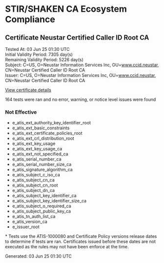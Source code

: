 # STIR/SHAKEN CA Ecosystem Compliance

## Certificate Neustar Certified Caller ID Root CA

Tested At: 03 Jun 25 01:30 UTC\
Initial Validity Period: 7305 day(s)\
Remaining Validity Period: 5226 day(s)\
Subject: C=US, O=Neustar Information Services Inc, OU=www.ccid.neustar, CN=Neustar Certified Caller ID Root CA\
Issuer: C=US, O=Neustar Information Services Inc, OU=www.ccid.neustar, CN=Neustar Certified Caller ID Root CA

[View certificate details](https://x509.io/?cert=MIIEBjCCAu6gAwIBAgIUfzd00EOROqoBaE%2FZjx%2BKO8oDcZgwDQYJKoZIhvcNAQELBQAwgYExLDAqBgNVBAMMI05ldXN0YXIgQ2VydGlmaWVkIENhbGxlciBJRCBSb290IENBMRkwFwYDVQQLDBB3d3cuY2NpZC5uZXVzdGFyMSkwJwYDVQQKDCBOZXVzdGFyIEluZm9ybWF0aW9uIFNlcnZpY2VzIEluYzELMAkGA1UEBhMCVVMwHhcNMTkwOTIzMTMyNjAzWhcNMzkwOTIzMTMyNjAzWjCBgTEsMCoGA1UEAwwjTmV1c3RhciBDZXJ0aWZpZWQgQ2FsbGVyIElEIFJvb3QgQ0ExGTAXBgNVBAsMEHd3dy5jY2lkLm5ldXN0YXIxKTAnBgNVBAoMIE5ldXN0YXIgSW5mb3JtYXRpb24gU2VydmljZXMgSW5jMQswCQYDVQQGEwJVUzCCASIwDQYJKoZIhvcNAQEBBQADggEPADCCAQoCggEBAJJ21OlKIeUlZhhiKKHDyM4ExD88e%2Bogs2dysFNV0xnyQdVLC4%2BrrjJgLKFMbyMR%2FK6IFhYorEjAU2YCJGeOtFK6iYovJMqfJzfZ9qFrHn61KTg7N1yCmFcIdddr6GJiclPwwQAIGoMG4N%2F3oSFGTihfek%2FmrUoHsTNp8%2BQ2%2Fv97mSTVHvw%2FWWXjXvUkY4epWxSYebEwmJrmEBmCT%2FK2ZJn6rhzZD5cgQJiq4G6tfWx6qoXCiaSuGgSKxdhCBFFQd3dKWVgD%2FT6DqOq1keUwfLVAZzJeDRLXXq09YPbHKaRrBN2yOp8fZUNUonK7yUViSA8m%2B7v3T5PUPcDH%2BL%2BnA6sCAwEAAaN0MHIwDwYDVR0TAQH%2FBAUwAwEB%2FzAfBgNVHSMEGDAWgBQDxFFTZk7gLnzaaVrRHhiUhp4JGzAPBgNVHSUECDAGBgRVHSUAMB0GA1UdDgQWBBQDxFFTZk7gLnzaaVrRHhiUhp4JGzAOBgNVHQ8BAf8EBAMCAYYwDQYJKoZIhvcNAQELBQADggEBAEIHuI04hnW1Eur3sqc2FRbYcCZC4uhcGEGD0tnUyiy7IksPPumEfuwfwUJGV5g73SIWBTFjkzaE3UQzfoIBVrtcG0oWCVSpPnvrEyiDkVAMbQ31lsjQ3Pi7pXse6jOCDJ91NY1rcJhJ0lNfHR2vzHAPw7J8opa05t6B%2FcKTWMVBr6M0xOmdkKtpPNsLnkQc7Q36HrsU2o7q6crRJg8LgUyi7vB16KDTAjlISRcoJDFAAqZ6%2FPXeXDOwzinmOPQn8iCS9JUPWdd1%2F%2BZAfz%2B7clFz%2Bhje90PXj66Zg520KyTdqchC09SnJCwvB0YGsUz4yOdbn86pC1BRVJZSLGHgjAQ%3D)

164 tests were ran and no error, warning, or notice level issues were found

### Not Effective

- e_atis_ext_authority_key_identifier_root
- e_atis_ext_basic_constraints
- e_atis_ext_certificate_policies_root
- e_atis_ext_crl_distribution_root
- e_atis_ext_key_usage
- e_atis_ext_key_usage_ca
- e_atis_ext_not_specified_ca
- e_atis_serial_number_ca
- e_atis_serial_number_size_ca
- e_atis_signature_algorithm_ca
- e_atis_subject_c_iso_ca
- e_atis_subject_cn_ca
- e_atis_subject_cn_root
- e_atis_subject_dn_ca
- e_atis_subject_key_identifier_ca
- e_atis_subject_key_identifier_size_ca
- e_atis_subject_o_required_ca
- e_atis_subject_public_key_ca
- e_atis_tn_auth_list_ca
- e_atis_version_ca
- e_issuer_root

\* Tests use the ATIS-1000080 and Certificate Policy versions release dates to determine if tests are ran. Certificates issued before these dates are not executed as the rules may not have been enforce at the time.


Generated: 03 Jun 25 01:30 UTC